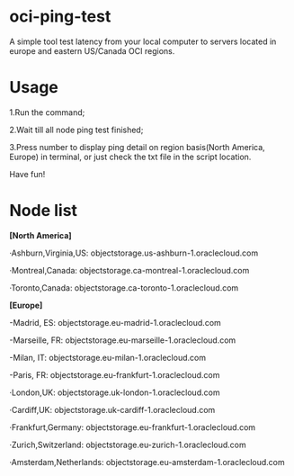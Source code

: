 # oci-ping-test

A simple tool test latency from your local computer to servers located in europe and eastern US/Canada OCI regions.

# **Usage**

1.Run the command;

2.Wait till all node ping test finished;

3.Press number to display ping detail on region basis(North America, Europe) in terminal, or just check the txt file in the script location.

Have fun!



# **Node list**

**[North America]**

·Ashburn,Virginia,US: objectstorage.us-ashburn-1.oraclecloud.com

·Montreal,Canada: objectstorage.ca-montreal-1.oraclecloud.com

·Toronto,Canada: objectstorage.ca-toronto-1.oraclecloud.com


**[Europe]**

-Madrid, ES: objectstorage.eu-madrid-1.oraclecloud.com

-Marseille, FR: objectstorage.eu-marseille-1.oraclecloud.com

-Milan, IT: objectstorage.eu-milan-1.oraclecloud.com

-Paris, FR: objectstorage.eu-frankfurt-1.oraclecloud.com

·London,UK: objectstorage.uk-london-1.oraclecloud.com

·Cardiff,UK: objectstorage.uk-cardiff-1.oraclecloud.com

·Frankfurt,Germany: objectstorage.eu-frankfurt-1.oraclecloud.com

·Zurich,Switzerland: objectstorage.eu-zurich-1.oraclecloud.com

·Amsterdam,Netherlands: objectstorage.eu-amsterdam-1.oraclecloud.com

